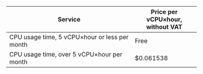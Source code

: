 | Service | Price per vCPU×hour, <br>without VAT |
---- | ----
| CPU usage time, 5 vCPU×hour or less per month | Free |
| CPU usage time, over 5 vCPU×hour per month | $0.061538 |